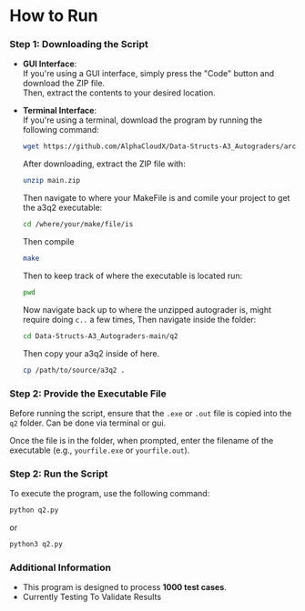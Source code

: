 # How to Run

### Step 1: Downloading the Script

- **GUI Interface**:  
  If you're using a GUI interface, simply press the "Code" button and download the ZIP file.  
  Then, extract the contents to your desired location.

- **Terminal Interface**:  
  If you're using a terminal, download the program by running the following command:

  ```bash
  wget https://github.com/AlphaCloudX/Data-Structs-A3_Autograders/archive/refs/heads/main.zip
  ```
  After downloading, extract the ZIP file with:
  ```bash
  unzip main.zip
  ```

    Then navigate to where your MakeFile is and comile your project to get the a3q2 executable:
  ```bash
  cd /where/your/make/file/is
  ```

  Then compile
  ```bash
  make
  ```

  Then to keep track of where the executable is located run:
  ```bash
  pwd
  ```

  Now navigate back up to where the unzipped autograder is, might require doing `c..` a few times, Then navigate inside the folder:
  ```bash
  cd Data-Structs-A3_Autograders-main/q2
  ```

  Then copy your a3q2 inside of here.
  ```bash
  cp /path/to/source/a3q2 .
  ```


### Step 2: Provide the Executable File

Before running the script, ensure that the `.exe` or `.out` file is copied into the `q2` folder. Can be done via terminal or gui.

Once the file is in the folder, when prompted, enter the filename of the executable (e.g., `yourfile.exe` or `yourfile.out`).

### Step 2: Run the Script

To execute the program, use the following command:

```bash
python q2.py
```

or

```bash
python3 q2.py
```

### Additional Information

- This program is designed to process **1000 test cases**.
- Currently Testing To Validate Results
